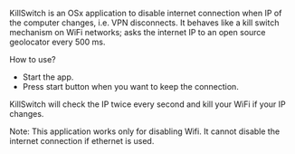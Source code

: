 KillSwitch is an OSx application to disable internet connection when IP of the computer changes, i.e. VPN disconnects. 
It behaves like a kill switch mechanism on WiFi networks; asks the internet IP to an open source geolocator every 500 ms.

How to use?

- Start the app.
- Press start button when you want to keep the connection.

KillSwitch will check the IP twice every second and kill your WiFi if your IP changes.

Note: This application works only for disabling Wifi. It cannot disable the internet connection if ethernet is used.
